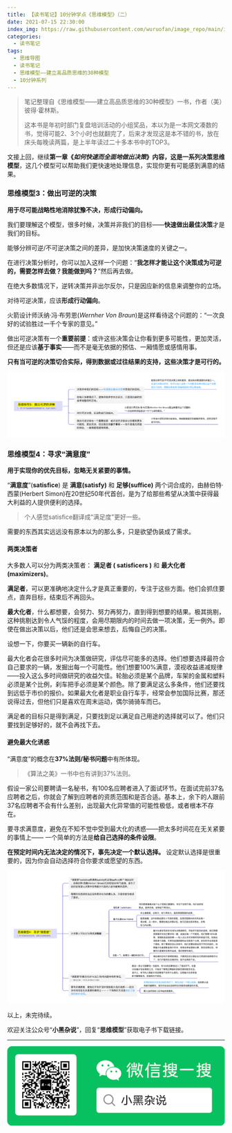 ```yaml
---
title: 【读书笔记】10分钟学点《思维模型》（二）
date: 2021-07-15 22:30:00
index_img: https://raw.githubusercontent.com/wuruofan/image_repo/main/img/%E6%80%9D%E7%BB%B4.jpeg
categories:
  - 读书笔记
tags:
  - 思维导图
  - 读书笔记
  - 思维模型——建立高品质思维的30种模型
  - 10分钟系列
---
```



> 笔记整理自《思维模型——建立高品质思维的30种模型》一书，作者（美）彼得·霍林斯。
>
> 这本书是年初时部门复盘培训活动的小组奖品，本以为是一本网文凑数的书，觉得可能2、3个小时也就翻完了，后来才发现这是本不错的书，放在床头每晚读两篇，是上半年读过二十多本书中的TOP3。



文接上回，继续**第一章《*如何快速而全面地做出决策*》**内容，这是一系列**决策思维模型**，这几个模型可以帮助我们更快速地处理信息，实现你更有可能感到满意的结果。



### 思维模型3：做出可逆的决策

**用于尽可能战略性地消除犹豫不决，形成行动偏向。**



我们要理解这个模型，很多时候，决策并非我们的目标——**快速做出最佳决策**才是我们的目标。



能够分辨可逆/不可逆决策之间的差异，是加快决策速度的关键之一。

在进行决策分析时，你可以加入这样一个问题：“**我怎样才能让这个决策成为可逆的，需要怎样去做？我能做到吗？**”然后再去做。



在绝大多数情况下，逆转决策并非出尔反尔，只是因应新的信息来调整你的立场。



对待可逆决策，应该**形成行动偏向**。

火箭设计师沃纳·冯·布劳恩(*Wernher Von Braun*)是这样看待这个问题的：“一次良好的试验胜过一千个专家的意见。”



做出可逆决策有一个**重要前提**：或许这些决策会让你看到更多可能性，更加灵活，但还是应该**基于事实**——而不是毫无依据的预估、一厢情愿或感情用事。

**只有当可逆的决策切合实际，得到数据或过往结果的支持，这些决策才是可行的。**



![思维模型3：做出可逆的决策](https://raw.githubusercontent.com/wuruofan/image_repo/main/img/%E6%80%9D%E7%BB%B4%E6%A8%A1%E5%9E%8B3%EF%BC%9A%E5%81%9A%E5%87%BA%E5%8F%AF%E9%80%86%E7%9A%84%E5%86%B3%E7%AD%96.png)



### 思维模型4：寻求“满意度”

**用于实现你的优先目标，忽略无关紧要的事情。**



“**满意度**”(**satisfice**) 是 **满意(satisfy)** 和 **足够(suffice)** 两个词合成的，由赫伯特·西蒙(Herbert Simon)在20世纪50年代首创，是为了给那些希望从决策中获得最大利益的人提供便利的选择。

> 个人感觉satisfice翻译成“满足度”更好一些。



需要的东西其实远远没有原本以为的那么多，只是欲望伪装成了需求。



#### 两类决策者

大多数人可以分为两类决策者： **满足者 ( satisficers )** 和 **最大化者(maximizers)**。

**满足者**，可以更准确地决定什么才是真正重要的，专注于这些方面。他们会抓住要点，直奔目标，结束后不再回头。

**最大化者**，什么都想要，会努力、努力再努力，直到得到想要的结果。极其挑剔，这种挑剔达到令人气馁的程度，会用尽期限内的时间去做一项决策，无一例外。即使在做出决策以后，他们还是会思来想去，后悔自己的决策。



设想一下，你要买一辆新的自行车。

最大化者会花很多时间为决策做研究，评估尽可能多的选择。他们想要选择最符合自己要求的一辆，发掘出每一个可能性。他们想要100%满意，漠视收益递减规律——投入这么多时间做研究的收益欠佳。轮胎必须是某个品牌，车架的金属和塑料必须是某个比例，刹车把手必须是某个颜色。除了要满足这么多条件，他们还要找到远低于市价的报价。如果最大化者是职业自行车手，经常会参加国际比赛，那还说得过去，但他们只是喜欢在周末运动，偶尔骑骑车而已。

满足者的目标只是得到满足，只要找到足以满足自己用途的选择就可以了。他们只要找到足够好的，就不会再找下去。



#### 避免最大化诱惑

“满意度”的概念在**37%法则/秘书问题**中有所体现。

> 《算法之美》一书中也有讲到37%法则。

假设一家公司要聘请一名秘书，有100名应聘者进入了面试环节。在面试完前37名应聘者之后，你就会了解到应聘者的资质范围和是否合适。基本上，余下的人跟前37名应聘者不会有什么差别，出现最大化异常值的可能性极低，或者根本不存在。



要寻求满意度，避免在不知不觉中受到最大化的诱惑——把太多时间花在无关紧要的事情上—— 一个简单的方法是**给自己选择的条件设限**。

**在预定时间内无法决定的情况下，事先决定一个默认选择。**
设定默认选择是很重要的，因为你会自动选择符合你要求或愿望的东西。



![思维模型4：寻求“满意度”](https://raw.githubusercontent.com/wuruofan/image_repo/main/img/%E6%80%9D%E7%BB%B4%E6%A8%A1%E5%9E%8B4%EF%BC%9A%E5%AF%BB%E6%B1%82%E2%80%9C%E6%BB%A1%E6%84%8F%E5%BA%A6%E2%80%9D.png)

<p>
以上，未完待续。

欢迎关注公众号“**小黑杂说**”，回复“**思维模型**”获取电子书下载链接。
<p>

---

![小黑杂说](https://raw.githubusercontent.com/wuruofan/wuruofan.github.io/master/img/qr-wechat-large.png)
